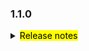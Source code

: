 <!--
 Licensed to the Apache Software Foundation (ASF) under one or more
 contributor license agreements.  See the NOTICE file distributed with
 this work for additional information regarding copyright ownership.
 The ASF licenses this file to You under the Apache License, Version 2.0
 (the "License"); you may not use this file except in compliance with
 the License.  You may obtain a copy of the License at

     http://www.apache.org/licenses/LICENSE-2.0

 Unless required by applicable law or agreed to in writing, software
 distributed under the License is distributed on an "AS IS" BASIS,
 WITHOUT WARRANTIES OR CONDITIONS OF ANY KIND, either express or implied.
 See the License for the specific language governing permissions and
 limitations under the License.
 -->

### 1.1.0

<details>	
  <summary><mark>Release notes</mark></summary>

  ### Seata-go 1.1.0

  Seata-go 1.1.0 Released.	

  Seata-go is an easy-to-use, high-performance, open source distributed transaction solution.

  The version is updated as follows:	

### feature：

- [[#477](https://github.com/seata/seata-go/pull/477)] add the use of undo log serialization and support the default json parser
- [[#463](https://github.com/seata/seata-go/pull/463)] support xa connect proxy
- [[#463](https://github.com/seata/seata-go/pull/463)] support xa resource manager
- [[#462](https://github.com/seata/seata-go/pull/462)] support xa excutor
- [[#446](https://github.com/seata/seata-go/pull/446)] support gorm
- [[#444](https://github.com/seata/seata-go/pull/444)] support BZip2Compressor
- [[#433](https://github.com/seata/seata-go/pull/433)] support xa connect manager

### bugfix：

- [[#491](https://github.com/seata/seata-go/pull/491)] fix execute select for update SQL bug 
- [[#495](https://github.com/seata/seata-go/pull/495)] fix undo log sql type bug
- [[#487](https://github.com/seata/seata-go/pull/487)] fix at bug when execute
- [[#472](https://github.com/seata/seata-go/pull/472)] fix missing value of context When using global transactions
- [[#461](https://github.com/seata/seata-go/pull/461)] fix the problem of error_code_test
- [[#459](https://github.com/seata/seata-go/pull/459)] fix the rollback error log
- [[#452](https://github.com/seata/seata-go/pull/452)] fix autoincrement insert panic
- [[#466](https://github.com/seata/seata-go/pull/466)] fix some typo


### optimize:

- [[#507](https://github.com/seata/seata-go/pull/507)] optimize multi update SQL executor
- [[#505](https://github.com/seata/seata-go/pull/505)] optimize multi delete SQL executor
- [[#482](https://github.com/seata/seata-go/pull/482)] refactor logic of multiple delete sql in at mode
- [[#481](https://github.com/seata/seata-go/pull/481)] refactor logic of multiple update sql in at mode
- [[#478](https://github.com/seata/seata-go/pull/478)] refactor logic of select for update sql
- [[#456](https://github.com/seata/seata-go/pull/456)] refactor logic of insert on update sql
- [[#453](https://github.com/seata/seata-go/pull/453)] optimize the messageType and transactionErrorCode
- [[#447](https://github.com/seata/seata-go/pull/447)] optimize the datasource init
- [[#436](https://github.com/seata/seata-go/pull/436)] use the config to refactor the project
- [[#430](https://github.com/seata/seata-go/pull/430)] Optimize getty config


### test:

- [[#445](https://github.com/seata/seata-go/pull/445)] add unit test for TransactionErrorCode and MessageType

### doc:

- [[#492](https://github.com/seata/seata-go/pull/492)] update feature list of readme
- [[#489](https://github.com/seata/seata-go/pull/489)] add change-log of version 1.1.0
- [[#443](https://github.com/seata/seata-go/pull/443)] rename change-log to 1.0.3
- [[#431](https://github.com/seata/seata-go/pull/431)] add the changes log

### contributors:

Thanks to these contributors for their code commits. Please report an unintended omission.  

- [luky116](https://github.com/luky116)
- [georgehao](https://github.com/georgehao)
- [lxfeng1997](https://github.com/lxfeng1997)
- [106umao](https://github.com/106umao)
- [wang1309](https://github.com/wang1309)
- [iSuperCoder](https://github.com/iSuperCoder)
- [Charlie17Li](https://github.com/Charlie17Li)
- [Code-Fight](https://github.com/Code-Fight)
- [Kirhaku](https://github.com/Kirhaku)
- [Vaderkai](https://github.com/VaderKai)
- [springrain](https://github.com/springrain)
- [Shaozhou Hu](https://github.com/raspberry-hu)
- [finkyky](https://github.com/Finkyky)

Also, we receive many valuable issues, questions and advices from our community. Thanks all.

</detail>